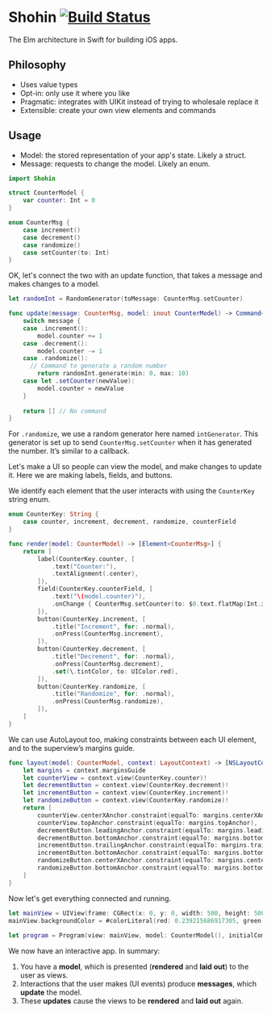 # Shohin [![Build Status](https://travis-ci.org/RoyalIcing/Shohin.svg?branch=master)](https://travis-ci.org/RoyalIcing/Shohin)

The Elm architecture in Swift for building iOS apps.

## Philosophy

- Uses value types
- Opt-in: only use it where you like
- Pragmatic: integrates with UIKit instead of trying to wholesale replace it
- Extensible: create your own view elements and commands

## Usage

- Model: the stored representation of your app's state. Likely a struct.
- Message: requests to change the model. Likely an enum.

~~~swift
import Shohin

struct CounterModel {
	var counter: Int = 0
}

enum CounterMsg {
	case increment()
	case decrement()
	case randomize()
	case setCounter(to: Int)
}
~~~

OK, let's connect the two with an update function, that takes a message and makes changes to a model.

~~~swift
let randomInt = RandomGenerator(toMessage: CounterMsg.setCounter)

func update(message: CounterMsg, model: inout CounterModel) -> Command<CounterMsg> {
	switch message {
	case .increment():
		model.counter += 1
	case .decrement():
		model.counter -= 1
	case .randomize():
	  // Command to generate a random number
		return randomInt.generate(min: 0, max: 10)
	case let .setCounter(newValue):
		model.counter = newValue
	}
	
	return [] // No command
}
~~~

For `.randomize`, we use a random generator here named `intGenerator`. This generator is set up to send `CounterMsg.setCounter` when it has generated the number. It’s similar to a callback.

Let's make a UI so people can view the model, and make changes to update it. Here we are making labels, fields, and buttons.

We identify each element that the user interacts with using the `CounterKey` string enum.

~~~swift
enum CounterKey: String {
	case counter, increment, decrement, randomize, counterField
}

func render(model: CounterModel) -> [Element<CounterMsg>] {
	return [
		label(CounterKey.counter, [
			.text("Counter:"),
			.textAlignment(.center),
		]),
		field(CounterKey.counterField, [
			.text("\(model.counter)"),
			.onChange { CounterMsg.setCounter(to: $0.text.flatMap(Int.init) ?? 0) }
		]),
		button(CounterKey.increment, [
			.title("Increment", for: .normal),
			.onPress(CounterMsg.increment),
		]),
		button(CounterKey.decrement, [
			.title("Decrement", for: .normal),
			.onPress(CounterMsg.decrement),
			.set(\.tintColor, to: UIColor.red),
		]),
		button(CounterKey.randomize, [
			.title("Randomize", for: .normal),
			.onPress(CounterMsg.randomize),
		]),
	]
}
~~~

We can use AutoLayout too, making constraints between each UI element, and to the superview’s margins guide.

~~~swift
func layout(model: CounterModel, context: LayoutContext) -> [NSLayoutConstraint] {
	let margins = context.marginsGuide
	let counterView = context.view(CounterKey.counter)!
	let decrementButton = context.view(CounterKey.decrement)!
	let incrementButton = context.view(CounterKey.increment)!
	let randomizeButton = context.view(CounterKey.randomize)!
	return [
		counterView.centerXAnchor.constraint(equalTo: margins.centerXAnchor),
		counterView.topAnchor.constraint(equalTo: margins.topAnchor),
		decrementButton.leadingAnchor.constraint(equalTo: margins.leadingAnchor),
		decrementButton.bottomAnchor.constraint(equalTo: margins.bottomAnchor),
		incrementButton.trailingAnchor.constraint(equalTo: margins.trailingAnchor),
		incrementButton.bottomAnchor.constraint(equalTo: margins.bottomAnchor),
		randomizeButton.centerXAnchor.constraint(equalTo: margins.centerXAnchor),
		randomizeButton.bottomAnchor.constraint(equalTo: margins.bottomAnchor),
	]
}
~~~

Now let's get everything connected and running.

~~~swift
let mainView = UIView(frame: CGRect(x: 0, y: 0, width: 500, height: 500))
mainView.backgroundColor = #colorLiteral(red: 0.239215686917305, green: 0.674509823322296, blue: 0.968627452850342, alpha: 1.0)
		
let program = Program(view: mainView, model: CounterModel(), initialCommand: [], update: update, render: render, layout: layout)
~~~

We now have an interactive app. In summary:

1. You have a **model**, which is presented (**rendered** and **laid out**) to the user as views.
2. Interactions that the user makes (UI events) produce **messages**, which **update** the model.
3. These **updates** cause the views to be **rendered** and **laid out** again.
